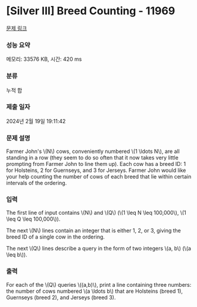 # [Silver III] Breed Counting - 11969 

[문제 링크](https://www.acmicpc.net/problem/11969) 

### 성능 요약

메모리: 33576 KB, 시간: 420 ms

### 분류

누적 합

### 제출 일자

2024년 2월 19일 19:11:42

### 문제 설명

<p>Farmer John's \(N\) cows, conveniently numbered \(1 \ldots N\), are all standing in a row (they seem to do so often that it now takes very little prompting from Farmer John to line them up). Each cow has a breed ID: 1 for Holsteins, 2 for Guernseys, and 3 for Jerseys. Farmer John would like your help counting the number of cows of each breed that lie within certain intervals of the ordering.</p>

### 입력 

 <p>The first line of input contains \(N\) and \(Q\) (\(1 \leq N \leq 100,000\), \(1 \leq Q \leq 100,000\)).</p>

<p>The next \(N\) lines contain an integer that is either 1, 2, or 3, giving the breed ID of a single cow in the ordering.</p>

<p>The next \(Q\) lines describe a query in the form of two integers \(a, b\) (\(a \leq b\)).</p>

### 출력 

 <p>For each of the \(Q\) queries \((a,b)\), print a line containing three numbers: the number of cows numbered \(a \ldots b\) that are Holsteins (breed 1), Guernseys (breed 2), and Jerseys (breed 3).</p>

